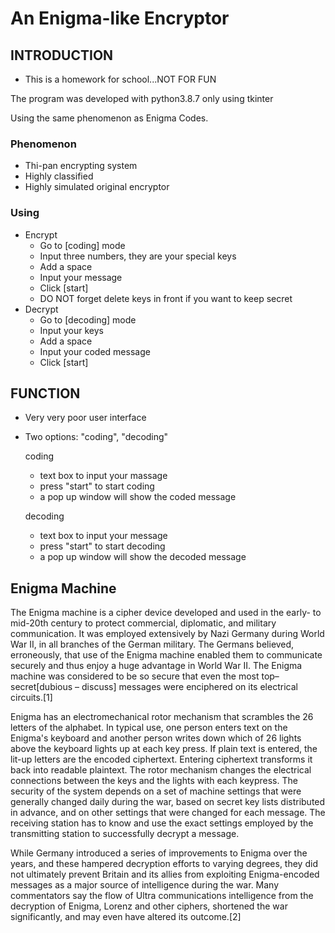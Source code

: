 # An Enigma-like Encryptor
## INTRODUCTION
  * This is a homework for school...NOT FOR FUN
  
  The program was developed with python3.8.7 only using tkinter
  
  Using the same phenomenon as Enigma Codes.
### Phenomenon
- Thi-pan encrypting system
- Highly classified
- Highly simulated original encryptor
### Using
- Encrypt
  - Go to [coding] mode
  - Input three numbers, they are your special keys
  - Add a space
  - Input your message
  - Click [start]
  * DO NOT forget delete keys in front if you want to keep secret
- Decrypt
  - Go to [decoding] mode
  - Input your keys
  - Add a space
  - Input your coded message
  - Click [start]
## FUNCTION
  - Very very poor user interface
  - Two options: "coding", "decoding"
  
    coding
    - text box to input your massage
    - press "start" to start coding
    - a pop up window will show the coded message
    
    decoding
    - text box to input your message
    - press "start" to start decoding
    - a pop up window will show the decoded message
## Enigma Machine
The Enigma machine is a cipher device developed and used in the early- to mid-20th century to protect commercial, diplomatic, and military communication. It was employed extensively by Nazi Germany during World War II, in all branches of the German military. The Germans believed, erroneously, that use of the Enigma machine enabled them to communicate securely and thus enjoy a huge advantage in World War II. The Enigma machine was considered to be so secure that even the most top–secret[dubious – discuss] messages were enciphered on its electrical circuits.[1]

Enigma has an electromechanical rotor mechanism that scrambles the 26 letters of the alphabet. In typical use, one person enters text on the Enigma's keyboard and another person writes down which of 26 lights above the keyboard lights up at each key press. If plain text is entered, the lit-up letters are the encoded ciphertext. Entering ciphertext transforms it back into readable plaintext. The rotor mechanism changes the electrical connections between the keys and the lights with each keypress. The security of the system depends on a set of machine settings that were generally changed daily during the war, based on secret key lists distributed in advance, and on other settings that were changed for each message. The receiving station has to know and use the exact settings employed by the transmitting station to successfully decrypt a message.

While Germany introduced a series of improvements to Enigma over the years, and these hampered decryption efforts to varying degrees, they did not ultimately prevent Britain and its allies from exploiting Enigma-encoded messages as a major source of intelligence during the war. Many commentators say the flow of Ultra communications intelligence from the decryption of Enigma, Lorenz and other ciphers, shortened the war significantly, and may even have altered its outcome.[2]
